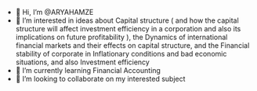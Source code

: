 - 👋 Hi, I’m @ARYAHAMZE
- 👀 I’m interested in ideas about Capital structure ( and how the capital structure will affect investment efficiency in a corporation and also its implications on future profitability ), the Dynamics of international financial markets and their effects on capital structure, and the Financial stability of corporate in Inflationary conditions and bad economic situations, and also Investment efficiency
- 🌱 I’m currently learning Financial Accounting
- 💞️ I’m looking to collaborate on my interested subject


<!---
ARYAHAMZE/ARYAHAMZE is a ✨ special ✨ repository because its `README.md` (this file) appears on your GitHub profile.
You can click the Preview link to take a look at your changes.
--->
